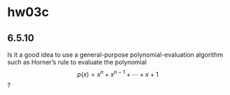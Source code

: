# hw03c

## 6.5.10
Is it a good idea to use a general-purpose polynomial-evaluation algorithm such as Horner’s rule to evaluate the polynomial $$p(x)=x^n+x^{n−1}+\cdots+x+1$$?

